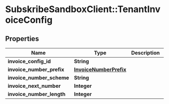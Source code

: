 # SubskribeSandboxClient::TenantInvoiceConfig

## Properties
Name | Type | Description | Notes
------------ | ------------- | ------------- | -------------
**invoice_config_id** | **String** |  | [optional] 
**invoice_number_prefix** | [**InvoiceNumberPrefix**](InvoiceNumberPrefix.md) |  | [optional] 
**invoice_number_scheme** | **String** |  | [optional] 
**invoice_next_number** | **Integer** |  | [optional] 
**invoice_number_length** | **Integer** |  | [optional] 


